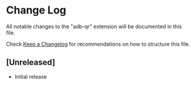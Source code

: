 # Change Log

All notable changes to the "adb-qr" extension will be documented in this file.

Check [Keep a Changelog](http://keepachangelog.com/) for recommendations on how to structure this file.

## [Unreleased]

- Initial release